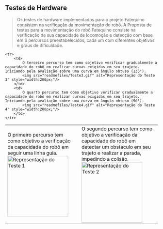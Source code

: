 ## Testes de Hardware

> Os testes de hardware implementados para o projeto Fatequino consistem na verificação da movimentação do robô.
A Proposta de testes para a movimentação do robô Fatequino consiste na verificação de sua capacidade de locomoção e detecção com base em 6 percursos preestabelecidos, cada um com diferentes objetivos e graus de dificuldade.

<table>
	<tr>
		<td>
			O primeiro percurso tem como objetivo a verificação da capacidade do robô em seguir uma linha guia.
			<img src="readmefiles/Teste1.gif" alt="Representação do Teste 1" style="width:200px;"/>
		</td>
		<td>
			O segundo percurso tem como objetivo a verificação da capacidade do robô em detectar um obstáculo em seu trajeto e realizar a parada, impedindo a colisão.
			<img src="readmefiles/Teste2.gif" alt="Representação do Teste 2" style="width:200px;"/>
		</td>
	</tr>
	
	<tr>
		<td>
			O terceiro percurso tem como objetivo verificar gradualmente a capacidade do robô em realizar curvas exigidas em seu trajeto. Iniciando pela avaliação sobre uma curva em ângulo obtuso (135°).
			<img src="readmefiles/Teste3.gif" alt="Representação do Teste 3" style="width:200px;"/>
		</td>
		<td>
			O quarto percurso tem como objetivo verificar gradualmente a capacidade do robô em realizar curvas exigidas em seu trajeto. Iniciando pela avaliação sobre uma curva em ângulo obtuso (90°).
			<img src="readmefiles/Teste4.gif" alt="Representação do Teste 4" style="width:200px;"/>
		</td>
	</tr>
</table>
